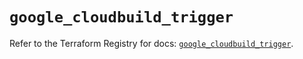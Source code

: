 # `google_cloudbuild_trigger`

Refer to the Terraform Registry for docs: [`google_cloudbuild_trigger`](https://registry.terraform.io/providers/hashicorp/google/5.35.0/docs/resources/cloudbuild_trigger).
